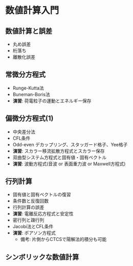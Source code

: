 # 数値計算入門

## 数値計算と誤差

- 丸め誤差
- 桁落ち
- 離散化誤差

## 常微分方程式

- Runge-Kutta法
- Buneman-Boris法
- **演習**: 荷電粒子の運動とエネルギー保存

## 偏微分方程式(1)

- 中央差分法
- CFL条件
- Odd-even デカップリング、スタッガード格子、Yee格子
- **演習**: スカラー移流拡散方程式とスカラー保存
- 双曲型システム方程式と固有値・固有ベクトル
- **演習**: 波動方程式(音波 or 表面重力波 or Maxwell方程式)

## 行列計算

- 固有値と固有ベクトルの復習
- 条件数と反復回数
- 行列計算の誤差
- **演習**: 電離反応方程式と安定性
- 密行列と疎行列
- Jacobi法とCFL条件
- **演習**: ポアソン方程式
  - 備考: 片側からCTCSで陽解法的積分も可能

## シンボリックな数値計算
